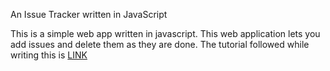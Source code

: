 An Issue Tracker written in JavaScript

This is a simple web app written in javascript. This web application lets you add issues and delete them as they are done. The tutorial followed 
while writing this is <a href="https://medium.com/codingthesmartway-com-blog/pure-javascript-building-a-real-world-application-from-scratch-5213591cfcd6"> LINK</a>
